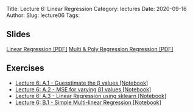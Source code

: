 Title: Lecture 6: Linear Regression
Category: lectures
Date: 2020-09-16
Author: 
Slug: lecture06
Tags: 


## Slides
[Linear Regression [PDF]]({attach}slides/LinearRegression_PartA.pdf)
[Multi & Poly Regression Regression [PDF]]({attach}slides/MultiandPolyRegression_PartB.pdf)


## Exercises
- [Lecture 6: A.1 - Guesstimate the β values [Notebook]]({filename}notebook/s1-exc1-challenge.ipynb)
- [Lecture 6: A.2 - MSE for varying β1 values [Notebook]]({filename}notebook/s1-exc2-challenge.ipynb)
- [Lecture 6: A.3 - Linear Regression using sklearn [Notebook]]({filename}notebook/s1-exc3-challenge.ipynb)
- [Lecture 6: B.1 - Simple Multi-linear Regression [Notebook]]({filename}notebook/s2-exa1-challenge.ipynb)